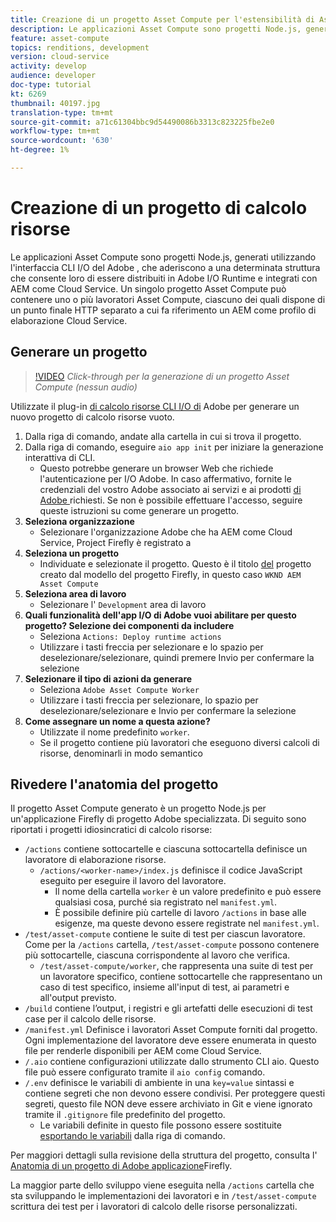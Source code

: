 ```yaml
---
title: Creazione di un progetto Asset Compute per l'estensibilità di Asset Compute
description: Le applicazioni Asset Compute sono progetti Node.js, generati utilizzando l'interfaccia CLI I/O del Adobe , che aderiscono a una determinata struttura che consente loro di essere distribuiti in Adobe I/O Runtime e integrati con AEM come Cloud Service.
feature: asset-compute
topics: renditions, development
version: cloud-service
activity: develop
audience: developer
doc-type: tutorial
kt: 6269
thumbnail: 40197.jpg
translation-type: tm+mt
source-git-commit: a71c61304bbc9d54490086b3313c823225fbe2e0
workflow-type: tm+mt
source-wordcount: '630'
ht-degree: 1%

---
```



# Creazione di un progetto di calcolo risorse

Le applicazioni Asset Compute sono progetti Node.js, generati utilizzando l&#39;interfaccia CLI I/O del Adobe , che aderiscono a una determinata struttura che consente loro di essere distribuiti in Adobe I/O Runtime e integrati con AEM come Cloud Service. Un singolo progetto Asset Compute può contenere uno o più lavoratori Asset Compute, ciascuno dei quali dispone di un punto finale HTTP separato a cui fa riferimento un AEM come profilo di elaborazione Cloud Service.

## Generare un progetto

>[!VIDEO](https://video.tv.adobe.com/v/40197/?quality=12&learn=on)
_Click-through per la generazione di un progetto Asset Compute (nessun audio)_


Utilizzate il plug-in [di calcolo risorse CLI I/O di](../set-up/development-environment.md#aio-cli) Adobe per generare un nuovo progetto di calcolo risorse vuoto.

1. Dalla riga di comando, andate alla cartella in cui si trova il progetto.
1. Dalla riga di comando, eseguire `aio app init` per iniziare la generazione interattiva di CLI.
   + Questo potrebbe generare un browser Web che richiede l&#39;autenticazione per  I/O Adobe. In caso affermativo, fornite le credenziali del vostro Adobe  associato ai servizi e ai prodotti [di Adobe ](../set-up/accounts-and-services.md)richiesti. Se non è possibile effettuare l&#39;accesso, seguire queste istruzioni su come generare un progetto.
1. __Seleziona organizzazione__
   + Selezionare l&#39;organizzazione  Adobe che ha AEM come Cloud Service, Project Firefly è registrato a
1. __Seleziona un progetto__
   + Individuate e selezionate il progetto. Questo è il titolo [del](../set-up/firefly.md) progetto creato dal modello del progetto Firefly, in questo caso `WKND AEM Asset Compute`
1. __Seleziona area di lavoro__
   + Selezionare l&#39; `Development` area di lavoro
1. __Quali  funzionalità dell&#39;app I/O di Adobe vuoi abilitare per questo progetto? Selezione dei componenti da includere__
   + Seleziona `Actions: Deploy runtime actions`
   + Utilizzare i tasti freccia per selezionare e lo spazio per deselezionare/selezionare, quindi premere Invio per confermare la selezione
1. __Selezionare il tipo di azioni da generare__
   + Seleziona `Adobe Asset Compute Worker`
   + Utilizzare i tasti freccia per selezionare, lo spazio per deselezionare/selezionare e Invio per confermare la selezione
1. __Come assegnare un nome a questa azione?__
   + Utilizzate il nome predefinito `worker`.
   + Se il progetto contiene più lavoratori che eseguono diversi calcoli di risorse, denominarli in modo semantico

## Rivedere l&#39;anatomia del progetto

Il progetto Asset Compute generato è un progetto Node.js per un&#39;applicazione Firefly di progetto  Adobe specializzata. Di seguito sono riportati i progetti idiosincratici di calcolo risorse:

+ `/actions` contiene sottocartelle e ciascuna sottocartella definisce un lavoratore di elaborazione risorse.
   + `/actions/<worker-name>/index.js` definisce il codice JavaScript eseguito per eseguire il lavoro del lavoratore.
      + Il nome della cartella `worker` è un valore predefinito e può essere qualsiasi cosa, purché sia registrato nel `manifest.yml`.
      + È possibile definire più cartelle di lavoro `/actions` in base alle esigenze, ma queste devono essere registrate nel `manifest.yml`.
+ `/test/asset-compute` contiene le suite di test per ciascun lavoratore. Come per la `/actions` cartella, `/test/asset-compute` possono contenere più sottocartelle, ciascuna corrispondente al lavoro che verifica.
   + `/test/asset-compute/worker`, che rappresenta una suite di test per un lavoratore specifico, contiene sottocartelle che rappresentano un caso di test specifico, insieme all&#39;input di test, ai parametri e all&#39;output previsto.
+ `/build` contiene l’output, i registri e gli artefatti delle esecuzioni di test case per il calcolo delle risorse.
+ `/manifest.yml` Definisce i lavoratori Asset Compute forniti dal progetto. Ogni implementazione del lavoratore deve essere enumerata in questo file per renderle disponibili per AEM come Cloud Service.
+ `/.aio` contiene configurazioni utilizzate dallo strumento CLI aio. Questo file può essere configurato tramite il `aio config` comando.
+ `/.env` definisce le variabili di ambiente in una `key=value` sintassi e contiene segreti che non devono essere condivisi. Per proteggere questi segreti, questo file NON deve essere archiviato in Git e viene ignorato tramite il `.gitignore` file predefinito del progetto.
   + Le variabili definite in questo file possono essere sostituite [esportando le variabili](../deploy/runtime.md) dalla riga di comando.

Per maggiori dettagli sulla revisione della struttura del progetto, consulta l&#39; [Anatomia di un progetto di Adobe  applicazione](https://github.com/AdobeDocs/project-firefly/blob/master/getting_started/first_app.md#5-anatomy-of-a-project-firefly-application)Firefly.

La maggior parte dello sviluppo viene eseguita nella `/actions` cartella che sta sviluppando le implementazioni dei lavoratori e in `/test/asset-compute` scrittura dei test per i lavoratori di calcolo delle risorse personalizzati.

